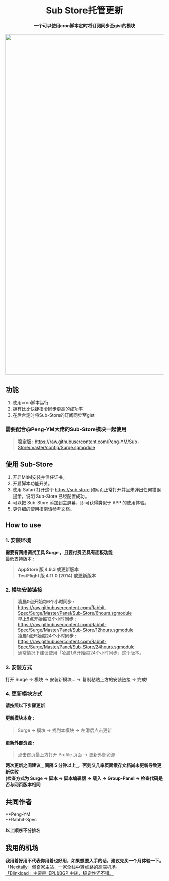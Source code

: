 <h1 align="center">Sub Store托管更新</h1>

<h4 align="center">一个可以使用cron脚本定时将订阅同步至gist的模块 </h4>

<p align="center">
<img src="https://raw.githubusercontent.com/Rabbit-Spec/Surge/Master/Panel/Sub-Store/img/Sub-Store.jpg" width="1080"></img>
</p>

## 功能
1. 使用cron脚本运行
2. 拥有比比快捷指令同步更高的成功率
3. 在后台定时将Sub-Store的订阅同步至gist

### 需要配合@Peng-YM大佬的Sub-Store模块一起使用
> **稳定版 :** https://raw.githubusercontent.com/Peng-YM/Sub-Store/master/config/Surge.sgmodule<br>

## 使用 Sub-Store
1. 开启MitM安装并信任证书。
2. 开启脚本功能开关。
3. 使用 Safari 打开这个 https://sub.store 如网页正常打开并且未弹出任何错误提示，说明 Sub-Store 已经配置成功。
4. 可以把 Sub-Store 添加到主屏幕，即可获得类似于 APP 的使用体验。
5. 更详细的使用指南请参考[文档](https://www.notion.so/Sub-Store-6259586994d34c11a4ced5c406264b46)。

## How to use
### 1. 安装环境
**需要有网络调试工具 Surge ，且要付费至具有面板功能**<br>
最低支持版本 :<br>
>**AppStore 版 4.9.3 或更新版本**<br>
>**TestFlight 版 4.11.0 (2014) 或更新版本**
### 2. 模块安装链接
> **凌晨0点开始每6个小时同步 :** https://raw.githubusercontent.com/Rabbit-Spec/Surge/Master/Panel/Sub-Store/6hours.sgmodule<br>
> **早上5点开始每12个小时同步 :** https://raw.githubusercontent.com/Rabbit-Spec/Surge/Master/Panel/Sub-Store/12hours.sgmodule<br>
> **凌晨1点开始每24个小时同步 :** https://raw.githubusercontent.com/Rabbit-Spec/Surge/Master/Panel/Sub-Store/24hours.sgmodule<br>
通常情况下建议使用「凌晨1点开始每24个小时同步」这个版本。

### 3. 安装方式
打开 Surge -> 模块 -> 安装新模块... -> 复制粘贴上方的安装链接 -> 完成!
### 4. 更新模块方式
**请按照以下步骤更新**<br>
#### 更新模块本身 : 
>Surge -> 模块 -> 找到本模块 -> 左滑后点击更新<br>
#### 更新外部资源 : 
>点击首页最上方打开 Profile 页面 -> 更新外部资源 <br>

**两次更新之间建议 _ 间隔 5 分钟以上_，否则又几率页面缓存文档尚未更新导致更新失败<br>
(检查方式为 Surge -> 脚本 -> 脚本编辑器 -> 载入 -> Group-Panel -> 检查代码是否与网页版本相同**

## 共同作者
**Peng-YM<br>
**Rabbit-Spec<br>

__以上順序不分排名__

## 我用的机场
**我用着好用不代表你用着也好用，如果想要入手的话，建议先买一个月体验一下。**<br>
[「Nexitally」佩奇家主站，一家全线中转线路的高端机场。](https://naixii.com/signupbyemail.aspx?MemberCode=0b532ff85dda43e595fb1ae17843ae6d20211110231626) <br>
[「Blinkload」主要是 IEPL&BGP 中转，稳定性还不错。](https://blinkload.to/aff/CLnL) <br>
